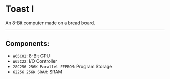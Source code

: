# Toast I
An 8-Bit computer made on a bread board.

---
## Components:
- `W65C02`: 8-Bit CPU
- `W65C22`: I/O Controller
- `28C256 256K Parallel EEPROM`: Program Storage
- `62256 256K SRAM`: SRAM
